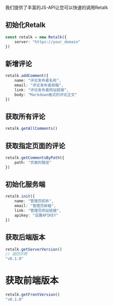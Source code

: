 我们提供了丰富的JS-API让您可以快速的调用Retalk

## 初始化Retalk

```typescript
const retalk = new Retalk({
    server: "https://your_domain"
})
```

## 新增评论

```typescript
retalk.addComment({
    name: "评论发布者名称",
    email: "评论发布者邮箱",
    link: "评论发布者网站链接",
    body: "Markdown格式的评论正文"
})
```

## 获取所有评论

```typescript
retalk.getAllComments()
```

## 获取指定页面的评论

```typescript
retalk.getCommentsByPath({
    path: "页面的路径"
})
```

## 初始化服务端

```typescript
retalk.init({
    name: "管理员昵称",
    email: "管理员邮箱",
    link: "管理员网站链接",
    apikey: "设置APIKEY"
})
```

## 获取后端版本

```typescript
retalk.getServerVersion()
// 返回示例
"v0.1.0"
```

# 获取前端版本

```typescript
retalk.getFrontVersion()
"v0.1.0"
```